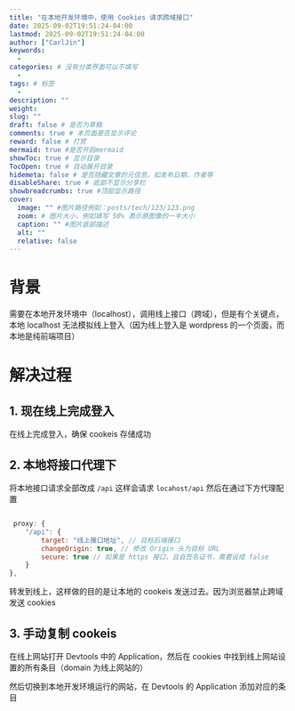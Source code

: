 ```yaml
---
title: "在本地开发环境中，使用 Cookies 请求跨域接口"
date: 2025-09-02T19:51:24-04:00
lastmod: 2025-09-02T19:51:24-04:00
author: ["CarlJin"]
keywords:
  -
categories: # 没有分类界面可以不填写
  -
tags: # 标签
  -
description: ""
weight:
slug: ""
draft: false # 是否为草稿
comments: true # 本页面是否显示评论
reward: false # 打赏
mermaid: true #是否开启mermaid
showToc: true # 显示目录
TocOpen: true # 自动展开目录
hidemeta: false # 是否隐藏文章的元信息，如发布日期、作者等
disableShare: true # 底部不显示分享栏
showbreadcrumbs: true #顶部显示路径
cover:
  image: "" #图片路径例如：posts/tech/123/123.png
  zoom: # 图片大小，例如填写 50% 表示原图像的一半大小
  caption: "" #图片底部描述
  alt: ""
  relative: false
---
```


# 背景

需要在本地开发环境中（localhost），调用线上接口（跨域），但是有个关键点，本地 localhost 无法模拟线上登入（因为线上登入是 wordpress 的一个页面，而本地是纯前端项目）

# 解决过程

## 1. 现在线上完成登入

在线上完成登入，确保 cookeis 存储成功

## 2. 本地将接口代理下

将本地接口请求全部改成 `/api` 这样会请求 `locahost/api` 然后在通过下方代理配置

```js

 proxy: {
    "/api": {
        target: "线上接口地址", // 目标后端接口
        changeOrigin: true, // 修改 Origin 头为目标 URL
        secure: true // 如果是 https 接口，且自签名证书，需要设成 false
    }
},
```

转发到线上，这样做的目的是让本地的 cookeis 发送过去。因为浏览器禁止跨域发送 cookies

## 3. 手动复制 cookeis

在线上网站打开 Devtools 中的 Application，然后在 cookies 中找到线上网站设置的所有条目（domain 为线上网站的）

然后切换到本地开发环境运行的网站，在 Devtools 的 Application 添加对应的条目

